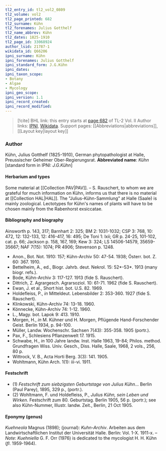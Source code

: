 ```yaml
---
tl2_entry_id: tl2_vol2_0809
tl2_volume: vol2
tl2_page_printed: 682
tl2_surname: Kühn
tl2_forenames: Julius Gotthelf
tl2_name_abbrev: Kühn
tl2_dates: 1825-1910
tl2_page_id: 33068924
author_lsid: 21787-1
wikidata_id: Q66206
ipni_surname: Kühn
ipni_forenames: Julius Gotthelf
ipni_standard_form: J.G.Kühn
ipni_dates: 
ipni_taxon_scope: 
- Botany
- Algae
- Mycology
ipni_geo_scope: 
ipni_version: 1.1
ipni_record_created: 
ipni_record_modified:
---
```


> [!cite] BHL link: this entry starts at [page 682](https://www.biodiversitylibrary.org/page/33068924) of TL-2 Vol. II
> Author links: [IPNI](https://www.ipni.org/a/21787-1), [Wikidata](https://www.wikidata.org/wiki/Q66206). Support pages: [[Abbreviations|abbreviations]], [[Layout key|layout key]]

### Author

Kühn, Julius Gotthelf (1825-1910), German phytopathologist at Halle, Preussischer Geheimer Ober-Regierungsrat. 
**Abbreviated name**: *Kühn* \[standard form in IPNI: *J.G.Kühn*\]

#### Herbarium and types

Some material at [[Collection PAV|PAV]]. – S. Rauschert, to whom we are grateful for much information on Kühn, informs us that there is no material at [[Collection HAL|HAL]]. The "Julius-Kühn-Sammlung" at Halle (Saale) is mainly zoological. Lectotypes for Kühn's names of plants will have to be chosen mainly from the Rabenhorst exsiccatae.

#### Bibliography and biography

Ainsworth p. 143, 317; Barnhart 2: 325; BM 2: 1031-1032; CSP 3: 768, 10: 472, 12: 132-133, 12: 416-417, 16: 495; De Toni 1: lxii; GR p. 24-25, 101-102, cat. p. 66; Jackson p. 158, 167, 169; Kew 3: 324; LS 14506-14579, 35659-35667; NAF 7(15): 1074; PR 4906; Stevenson p. 1248.
- Anon., Bot. Not. 1910: 157; Kühn-Archiv 50: 47-54. 1938; Österr. bot. Z. 60: 367. 1910.
- Bettelheim, A., ed., Biogr. Jahrb. deut. Nekrol. 15: 52\*-53\*. 1913 (many biogr. refs.).
- Bode, Kühn-Archiv 3: 117-127. 1913 (fide S. Rauschert).
- Dittrich, Z. Agrargesch. Agrarsoziol. 10: 61-71. 1962 (fide S. Rauschert).
- Ewan, J. et al., Short hist. bot. U.S. 82. 1969.
- Holdefleiss, P., *in* Mitteldeut. Lebensbilder 2: 353-360. 1927 (fide S. Rauschert).
- Klinkowski, Kühn-Archiv 74: 13-18. 1960.
- Könnecke, Kühn-Archiv 74: 1-12. 1960.
- L., Magy. bot. Lapok 9: 413. 1910.
- Morgen, H., *in* M. Kühner und H. Morgen, Pflügende Hand-Forschender Geist. Berlin 1934, p. 94-100.
- Müller, Landw. Wochenschr. Sachsen 7(43): 355-358. 1905 (portr.).
- Pax, F., Schlesiens Pflanzenwelt 17. 1915.
- Schwabe, H., *in* 100 Jahre landw. Inst. Halle 1963, 19-84; Philos. method. Grundfragen Wiss. Univ. Gesch., Diss. Halle, Saale, 1968, 2 vols., 256, 80 p.
- Wittrock, V. B., Acta Horti Berg. 3(3): 141. 1905.
- Wohltmann, Kühn Arch. 1(1): iii-vi. 1911.

#### Festschrift

- (1) *Festschrift zum siebzigsten Geburtstage von Julius Kühn*... Berlin (Paul Parey), 1895, 329 p., (portr.).
- (2) Wohltmann, F. und Holdefleiss, P., *Julius Kühn, sein Leben und Wirken*. Festschrift zum 80. Geburtstag. Berlin 1905, 56 p. (portr.); see also Kühn-Nummer, Illustr. landw. Zeit., Berlin, 21 Oct 1905.

#### Eponymy (genus)

*Kuehneola* Magnus (1898); (journal): *Kuhn-Archiv*. Arbeiten aus dem Landwirtschaftlichen Institut der Universität Halle. Berlin: Vol. 1-X. 1911-x. – *Note*: *Kuehniella* G. F. Orr (1976) is dedicated to the mycologist H. H. Kühn (*fl*. 1959-1964).

